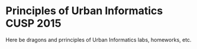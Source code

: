 # Principles of Urban Informatics CUSP 2015

Here be dragons and prrinciples of Urban Informatics labs, homeworks, etc.
